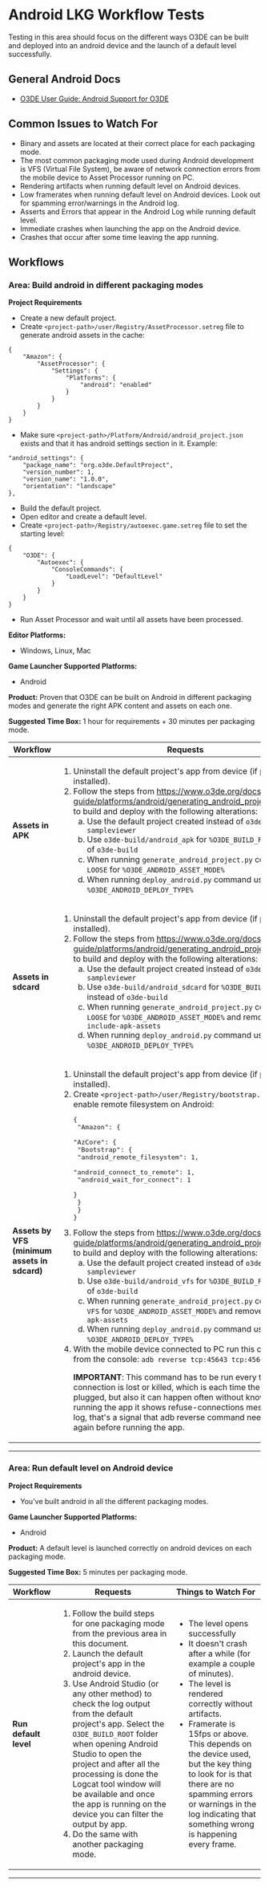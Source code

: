 # Android LKG Workflow Tests

Testing in this area should focus on the different ways O3DE can be built and deployed into an android device and the launch of a default level successfully.

## General Android Docs
* [O3DE User Guide: Android Support for O3DE](https://www.o3de.org/docs/user-guide/platforms/android/)

## Common Issues to Watch For

- Binary and assets are located at their correct place for each packaging mode.
- The most common packaging mode used during Android development is VFS (Virtual File System), be aware of network connection errors from the mobile device to Asset Processor running on PC.
- Rendering artifacts when running default level on Android devices.
- Low framerates when running default level on Android devices. Look out for spamming error/warnings in the Android log.
- Asserts and Errors that appear in the Android Log while running default level.
- Immediate crashes when launching the app on the Android device.
- Crashes that occur after some time leaving the app running.

## Workflows

### Area: Build android in different packaging modes

**Project Requirements**
* Create a new default project.
* Create `<project-path>/user/Registry/AssetProcessor.setreg` file to generate android assets in the cache:
````
{
    "Amazon": {
        "AssetProcessor": {
            "Settings": {
                "Platforms": {
                    "android": "enabled"
                }
            }
        }
    }
}
````
* Make sure `<project-path>/Platform/Android/android_project.json` exists and that it has android settings section in it. Example:
````
"android_settings": {
    "package_name": "org.o3de.DefaultProject",
    "version_number": 1,
    "version_name": "1.0.0",
    "orientation": "landscape"
},
````
* Build the default project.
* Open editor and create a default level.
* Create `<project-path>/Registry/autoexec.game.setreg` file to set the starting level:
````
{
    "O3DE": {
        "Autoexec": {
            "ConsoleCommands": {
                "LoadLevel": "DefaultLevel"
            }
        }
    }
}
````
* Run Asset Processor and wait until all assets have been processed.

**Editor Platforms:**
* Windows, Linux, Mac

**Game Launcher Supported Platforms:**
* Android

**Product:** Proven that O3DE can be built on Android in different packaging modes and generate the right APK content and assets on each one.

**Suggested Time Box:** 1 hour for requirements + 30 minutes per packaging mode.

| Workflow                      | Requests                                                                                                                                                                                                                       | Things to Watch For                                                                                                                                                                                                                                                 |
|-------------------------------|--------------------------------------------------------------------------------------------------------------------------------------------------------------------------------------------------------------------------------|---------------------------------------------------------------------------------------------------------------------------------------------------------------------------------------------------------------------------------------------------------------------|
| **Assets in APK**   | <ol><li>Uninstall the default project's app from device (if previously installed).</li><li>Follow the steps from https://www.o3de.org/docs/user-guide/platforms/android/generating_android_project_windows/ to build and deploy with the following alterations:<ol type="a"><li>Use the default project created instead of `o3de-atom-sampleviewer`</li><li>Use `o3de-build/android_apk` for `%O3DE_BUILD_ROOT%` instead of `o3de-build`</li><li>When running `generate_android_project.py` command use `LOOSE` for `%O3DE_ANDROID_ASSET_MODE%`</li><li>When running `deploy_android.py` command use `APK` for `%O3DE_ANDROID_DEPLOY_TYPE%`</li></ol></ol> | <ul><li>Binaries will be inside the android APK package. Unzip `O3DE_BUILD_ROOT/app/build/outputs/apk/profile/app-profile.apk` and verify `lib/arm64-v8a` folder contains `.so`.</li><li>Assets will be inside the android APK package. Unzip `O3DE_BUILD_ROOT/app/build/outputs/apk/profile/app-profile.apk` and verify `assets` folder contains all the assets from `<project-path>/Cache/android`.</li><li>Execution's log and user folder will be generated in device's sdcard (`/sdcard/Android/data/com.o3de.DefaultProject/files/user/`).</li></ul> |
| **Assets in sdcard**   | <ol><li>Uninstall the default project's app from device (if previously installed).</li><li>Follow the steps from https://www.o3de.org/docs/user-guide/platforms/android/generating_android_project_windows/ to build and deploy with the following alterations:<ol type="a"><li>Use the default project created instead of `o3de-atom-sampleviewer`</li><li>Use `o3de-build/android_sdcard` for `%O3DE_BUILD_ROOT%` instead of `o3de-build`</li><li>When running `generate_android_project.py` command use `LOOSE` for `%O3DE_ANDROID_ASSET_MODE%` and remove `--include-apk-assets`</li><li>When running `deploy_android.py` command use `BOTH` for `%O3DE_ANDROID_DEPLOY_TYPE%`</li></ol></ol> | <ul><li>Binaries will be inside the android APK package. Unzip `O3DE_BUILD_ROOT/app/build/outputs/apk/profile/app-profile.apk` and verify `lib/arm64-v8a` folder contains `.so`.</li><li>Assets will be inside the device's sdcard (not in the APK package). Go to `/sdcard/Android/data/com.o3de.DefaultProject/files` and verify it contains all the assets from `<project-path>/Cache/android`.</li><li>Execution's log and user folder will be generated in device's sdcard (`/sdcard/Android/data/com.o3de.DefaultProject/files/user/`).</li></ul> |
| **Assets by VFS (minimum assets in sdcard)**   | <ol><li>Uninstall the default project's app from device (if previously installed).</li><li>Create `<project-path>/user/Registry/bootstrap.setreg` file to enable remote filesystem on Android:<br><pre>{<br>    "Amazon": {<br>        "AzCore": {<br>            "Bootstrap": {<br>                "android_remote_filesystem": 1,<br>                "android_connect_to_remote": 1,<br>                "android_wait_for_connect": 1<br>            }<br>        }<br>    }<br>}</pre></li><li>Follow the steps from https://www.o3de.org/docs/user-guide/platforms/android/generating_android_project_windows/ to build and deploy with the following alterations:<ol type="a"><li>Use the default project created instead of `o3de-atom-sampleviewer`</li><li>Use `o3de-build/android_vfs` for `%O3DE_BUILD_ROOT%` instead of `o3de-build`</li><li>When running `generate_android_project.py` command use `VFS` for `%O3DE_ANDROID_ASSET_MODE%` and remove `--include-apk-assets`</li><li>When running `deploy_android.py` command use `BOTH` for `%O3DE_ANDROID_DEPLOY_TYPE%`</li></ol><li>With the mobile device connected to PC run this command from the console: `adb reverse tcp:45643 tcp:45643` <p>**IMPORTANT**: This command has to be run every time the adb connection is lost or killed, which is each time the cable is plugged, but also it can happen often without knowing. If when running the app it shows refuse-connections messages in the log, that's a signal that adb reverse command needs to be run again before running the app.</p></li></ol> | <ul><li>Binaries will be inside the android APK package. Unzip `O3DE_BUILD_ROOT/app/build/outputs/apk/profile/app-profile.apk` and verify `lib/arm64-v8a` folder contains `.so`.</li><li>Minimum assets necessary to launch the app will be inside the device's sdcard (not in the APK package). Go to `/sdcard/Android/data/com.o3de.DefaultProject/files` to check they are there. Minimum assets are:<ol type="a"><li>`engine.json` file.</li><li>Bootstrap `.setreg` files.</li><li>Config files inside `config` folder.</li></ol></li><li>All the assets will be obtained via network connecting to the PC and read from `<project-path>/Cache/android/`.</li><li>Execution's log and user folder will be generated in PC (`<project-path>/user/`).</li></ul> |
---

### Area: Run default level on Android device

**Project Requirements**
* You've built android in all the different packaging modes.

**Game Launcher Supported Platforms:**
* Android

**Product:** A default level is launched correctly on android devices on each packaging mode.

**Suggested Time Box:** 5 minutes per packaging mode.

| Workflow                      | Requests                                                                                                                                                                                                                       | Things to Watch For                                                                                                                                                                                                                                                 |
|-------------------------------|--------------------------------------------------------------------------------------------------------------------------------------------------------------------------------------------------------------------------------|---------------------------------------------------------------------------------------------------------------------------------------------------------------------------------------------------------------------------------------------------------------------|
| **Run default level** | <ol><li>Follow the build steps for one packaging mode from the previous area in this document.</li><li>Launch the default project's app in the android device.</li><li>Use Android Studio (or any other method) to check the log output from the default project's app. Select the `O3DE_BUILD_ROOT` folder when opening Android Studio to open the project and after all the processing is done the Logcat tool window will be available and once the app is running on the device you can filter the output by app.</li><li>Do the same with another packaging mode.</li></ol> | <ul><li>The level opens successfully</li><li>It doesn't crash after a while (for example a couple of minutes).</li><li> The level is rendered correctly without artifacts.</li><li>Framerate is 15fps or above. This depends on the device used, but the key thing to look for is that there are no spamming errors or warnings in the log indicating that something wrong is happening every frame.</li></ul> |
---
